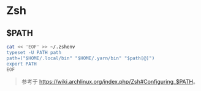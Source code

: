 # Zsh

## $PATH

```sh
cat << 'EOF' >> ~/.zshenv
typeset -U PATH path
path=("$HOME/.local/bin" "$HOME/.yarn/bin" "$path[@]")
export PATH
EOF
```

> 参考于 <https://wiki.archlinux.org/index.php/Zsh#Configuring_$PATH>。
